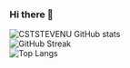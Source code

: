 ### Hi there 👋

<!--

- 🔭 I’m currently working on ...
- 🌱 I’m currently learning ...
- 👯 I’m looking to collaborate on ...
- 🤔 I’m looking for help with ...
- 💬 Ask me about ...
- 📫 How to reach me: ...
- 😄 Pronouns: ...
- ⚡ Fun fact: ...
-->

![CSTSTEVENU GitHub stats](https://github-readme-stats.vercel.app/api?username=CSTSTEVENU&theme=tokyonight&show_icons=true)
<br>
![GitHub Streak](http://github-readme-streak-stats.herokuapp.com?user=CSTSTEVENU&theme=tokyonight)
<br>
![Top Langs](https://github-readme-stats-git-masterrstaa-rickstaa.vercel.app/api/top-langs/?username=CSTSTEVENU&theme=tokyonight)


